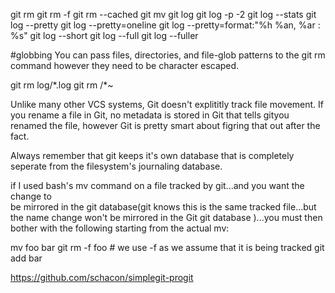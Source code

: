    git rm  <file>
   git rm -f <file>
   git rm --cached <file>
   git mv <old-name> <new-name>
   git log 
   git log -p -2
   git log --stats
   git log --pretty
   git log --pretty=oneline 
   git log --pretty=format:"%h %an, %ar : %s"
   git log --short
   git log --full
   git log --fuller
   

#globbing 
You can pass files, directories, and file-glob patterns to 
the git rm command however they need to be character escaped.



   git rm log/\*.log 
   git rm /*~



Unlike many other VCS systems, Git doesn't 
explititly track file movement.  If you rename 
a file in Git, no metadata is stored in Git that tells gityou renamed the file, however Git is pretty 
smart about figring that out after the fact.


Always remember that git keeps it's own database that is completely seperate from 
the filesystem's journaling database.


if I used bash's mv command on a file tracked by git...and you want the change to  
be mirrored in the git database(git knows this is the same tracked file...but the name change won't be mirrored in the Git
git database )...you must then bother with the following starting 
from the actual mv:

   mv foo bar 
   git rm -f foo  # we use -f as we assume that it is being tracked 
   git add bar


https://github.com/schacon/simplegit-progit


